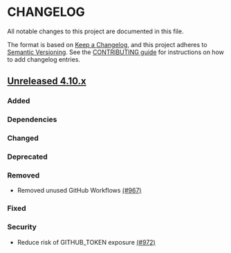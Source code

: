 # CHANGELOG
All notable changes to this project are documented in this file.

The format is based on [Keep a Changelog](https://keepachangelog.com/en/1.0.0/), and this project adheres to [Semantic Versioning](https://semver.org/spec/v2.0.0.html). See the [CONTRIBUTING guide](./CONTRIBUTING.md#Changelog) for instructions on how to add changelog entries.

## [Unreleased 4.10.x]
### Added

### Dependencies

### Changed

### Deprecated

### Removed
- Removed unused GitHub Workflows [(#967)](https://github.com/wazuh/wazuh-indexer/pull/967)

### Fixed

### Security
- Reduce risk of GITHUB_TOKEN exposure [(#972)](https://github.com/wazuh/wazuh-indexer/pull/972)

[Unreleased 4.10.x]: https://github.com/wazuh/wazuh-indexer/compare/v4.10.2...4.10.3
